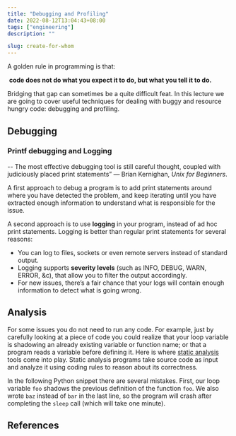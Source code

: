 ```yaml
---
title: "Debugging and Profiling"
date: 2022-08-12T13:04:43+08:00
tags: ["engineering"]
description: ""

slug: create-for-whom
---
```


A golden rule in programming is that:

​	**code does not do what you expect it to do, but what you tell it to do.** 

Bridging that gap can sometimes be a quite difficult feat. In this lecture we are going to cover useful techniques for dealing with buggy and resource hungry code: debugging and profiling.

## Debugging

### Printf debugging and Logging

-- The most effective debugging tool is still careful thought, coupled with judiciously placed print statements” — Brian Kernighan, *Unix for Beginners*.

A first approach to debug a program is to add print statements around where you have detected the problem, and keep iterating until you have extracted enough information to understand what is responsible for the issue.

A second approach is to use **logging** in your program, instead of ad hoc print statements. Logging is better than regular print statements for several reasons:

- You can log to files, sockets or even remote servers instead of standard output.
- Logging supports **severity levels** (such as INFO, DEBUG, WARN, ERROR, &c), that allow you to filter the output accordingly.
- For new issues, there’s a fair chance that your logs will contain enough information to detect what is going wrong.

## Analysis

For some issues you do not need to run any code. For example, just by carefully looking at a piece of code you could realize that your loop variable is shadowing an already existing variable or function name; or that a program reads a variable before defining it. Here is where [static analysis](https://en.wikipedia.org/wiki/Static_program_analysis) tools come into play. Static analysis programs take source code as input and analyze it using coding rules to reason about its correctness.

In the following Python snippet there are several mistakes. First, our loop variable `foo` shadows the previous definition of the function `foo`. We also wrote `baz` instead of `bar` in the last line, so the program will crash after completing the `sleep` call (which will take one minute).

## References





